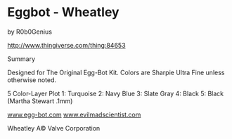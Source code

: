 # Eggbot - Wheatley
by R0b0Genius

http://www.thingiverse.com/thing:84653

Summary

Designed for The Original Egg-Bot Kit.
Colors are Sharpie Ultra Fine unless otherwise noted.

5 Color-Layer Plot
1: Turquoise
2: Navy Blue
3: Slate Gray
4: Black
5: Black (Martha Stewart .1mm)

www.egg-bot.com
www.evilmadscientist.com

Wheatley A© Valve Corporation
